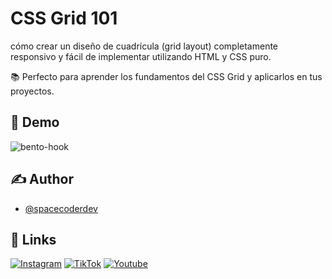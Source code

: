 # CSS Grid 101

cómo crear un diseño de cuadrícula (grid layout) completamente responsivo y fácil de implementar utilizando HTML y CSS puro.

📚 Perfecto para aprender los fundamentos del CSS Grid y aplicarlos en tus proyectos.
## 📸 Demo

![bento-hook](https://github.com/user-attachments/assets/3f2500a9-bf8a-446f-b3f3-08521f2df9eb)


## ✍️ Author

- [@spacecoderdev](https://www.github.com/spacecoderdev)


## 🔗 Links

[![Instagram](https://img.shields.io/badge/instagram-BE02A5?style=for-the-badge&logo=instagram&logoColor=white)](https://www.instagram.com/spacecoder.dev/)
[![TikTok](https://img.shields.io/badge/tiktok-000?style=for-the-badge&logo=tiktok&logoColor=white)](https://www.tiktok.com/@spacecoder.dev)
[![Youtube](https://img.shields.io/badge/youtube-F70000?style=for-the-badge&logo=youtube&logoColor=white)](https://www.youtube.com/@spacecoderdev)
